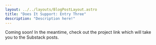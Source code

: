 ```yaml
---
layout: ../../layouts/BlogPostLayout.astro
title: "Does It Support: Entry Three"
description: "Description here!"
---
```


Coming soon! In the meantime, check out the project link which will take you to the Substack posts.
